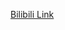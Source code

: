 [Bilibili Link](https://www.bilibili.com/video/BV15k4y1X7EX/?spm_id_from=333.788.recommend_more_video.1&vd_source=c801aa3fac0e6e97b0df71f74a8b25bd&__readwiseLocation=)